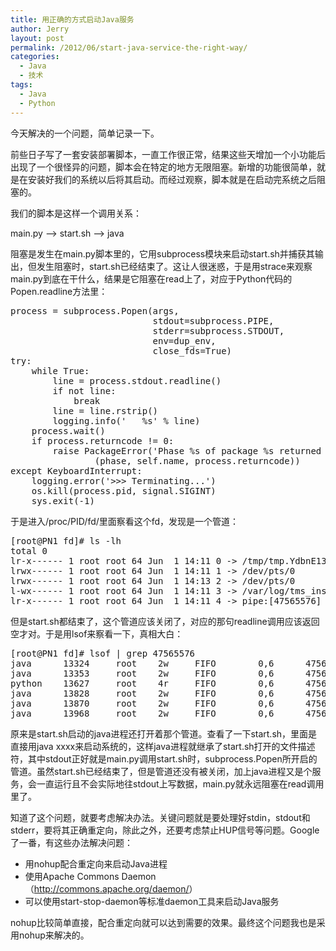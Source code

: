 ```yaml
---
title: 用正确的方式启动Java服务
author: Jerry
layout: post
permalink: /2012/06/start-java-service-the-right-way/
categories:
  - Java
  - 技术
tags:
  - Java
  - Python
---
```

今天解决的一个问题，简单记录一下。

前些日子写了一套安装部署脚本，一直工作很正常，结果这些天增加一个小功能后出现了一个很怪异的问题，脚本会在特定的地方无限阻塞。新增的功能很简单，就是在安装好我们的系统以后将其启动。而经过观察，脚本就是在启动完系统之后阻塞的。

我们的脚本是这样一个调用关系：

main.py &#8211;> start.sh &#8211;> java

阻塞是发生在main.py脚本里的，它用subprocess模块来启动start.sh并捕获其输出，但发生阻塞时，start.sh已经结束了。这让人很迷惑，于是用strace来观察main.py到底在干什么，结果是它阻塞在read上了，对应于Python代码的Popen.readline方法里：

<pre lang="python">process = subprocess.Popen(args,
                           stdout=subprocess.PIPE,
                           stderr=subprocess.STDOUT,
                           env=dup_env,
                           close_fds=True)
try:
    while True:
        line = process.stdout.readline()
        if not line:
            break
        line = line.rstrip()
        logging.info('   %s' % line)
    process.wait()
    if process.returncode != 0:
        raise PackageError('Phase %s of package %s returned non-zero: %s' %
                (phase, self.name, process.returncode))
except KeyboardInterrupt:
    logging.error('&gt;&gt;&gt; Terminating...')
    os.kill(process.pid, signal.SIGINT)
    sys.exit(-1)
</pre>

于是进入/proc/PID/fd/里面察看这个fd，发现是一个管道：

<pre>[root@PN1 fd]# ls -lh
total 0
lr-x------ 1 root root 64 Jun  1 14:11 0 -&gt; /tmp/tmp.YdbnE13625
lrwx------ 1 root root 64 Jun  1 14:11 1 -&gt; /dev/pts/0
lrwx------ 1 root root 64 Jun  1 14:13 2 -&gt; /dev/pts/0
l-wx------ 1 root root 64 Jun  1 14:11 3 -&gt; /var/log/tms_install.log
lr-x------ 1 root root 64 Jun  1 14:11 4 -&gt; pipe:[47565576]
</pre>

但是start.sh都结束了，这个管道应该关闭了，对应的那句readline调用应该返回空才对。于是用lsof来察看一下，真相大白：

<pre>[root@PN1 fd]# lsof | grep 47565576
java      13324     root    2w     FIFO        0,6      47565576 pipe
java      13353     root    2w     FIFO        0,6      47565576 pipe
python    13627     root    4r     FIFO        0,6      47565576 pipe
java      13828     root    2w     FIFO        0,6      47565576 pipe
java      13870     root    2w     FIFO        0,6      47565576 pipe
java      13968     root    2w     FIFO        0,6      47565576 pipe
</pre>

原来是start.sh启动的java进程还打开着那个管道。查看了一下start.sh，里面是直接用java xxxx来启动系统的，这样java进程就继承了start.sh打开的文件描述符，其中stdout正好就是main.py调用start.sh时，subprocess.Popen所开启的管道。虽然start.sh已经结束了，但是管道还没有被关闭，加上java进程又是个服务，会一直运行且不会实际地往stdout上写数据，main.py就永远阻塞在read调用里了。

知道了这个问题，就要考虑解决办法。关键问题就是要处理好stdin，stdout和stderr，要将其正确重定向，除此之外，还要考虑禁止HUP信号等问题。Google了一番，有这些办法解决问题：

*   用nohup配合重定向来启动Java进程
*   使用Apache Commons Daemon（<http://commons.apache.org/daemon/>）
*   可以使用start-stop-daemon等标准daemon工具来启动Java服务

nohup比较简单直接，配合重定向就可以达到需要的效果。最终这个问题我也是采用nohup来解决的。